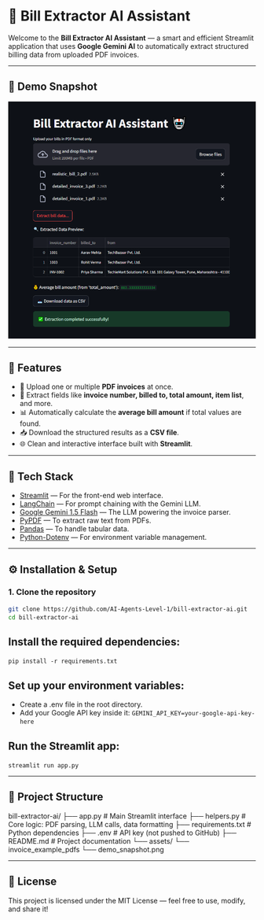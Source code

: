 # 🧾 Bill Extractor AI Assistant

Welcome to the **Bill Extractor AI Assistant** — a smart and efficient Streamlit application that uses **Google Gemini AI** to automatically extract structured billing data from uploaded PDF invoices.

---

## 📸 Demo Snapshot

![Bill Extractor Demo](./assets/demo_snapshot.png)

---

## 🚀 Features

- 📄 Upload one or multiple **PDF invoices** at once.
- 🤖 Extract fields like **invoice number, billed to, total amount, item list**, and more.
- 📊 Automatically calculate the **average bill amount** if total values are found.
- 📥 Download the structured results as a **CSV file**.
- 🌐 Clean and interactive interface built with **Streamlit**.

---

## 🧰 Tech Stack

- [Streamlit](https://streamlit.io/) — For the front-end web interface.
- [LangChain](https://www.langchain.dev/) — For prompt chaining with the Gemini LLM.
- [Google Gemini 1.5 Flash](https://ai.google.dev/) — The LLM powering the invoice parser.
- [PyPDF](https://pypi.org/project/pypdf/) — To extract raw text from PDFs.
- [Pandas](https://pandas.pydata.org/) — To handle tabular data.
- [Python-Dotenv](https://pypi.org/project/python-dotenv/) — For environment variable management.

---

## ⚙️ Installation & Setup

### 1. Clone the repository

```bash
git clone https://github.com/AI-Agents-Level-1/bill-extractor-ai.git
cd bill-extractor-ai
```

## Install the required dependencies:
`pip install -r requirements.txt`

## Set up your environment variables:
- Create a .env file in the root directory.
- Add your Google API key inside it:
`GEMINI_API_KEY=your-google-api-key-here`

## Run the Streamlit app:
`streamlit run app.py`

---

## 📂 Project Structure

bill-extractor-ai/
├── app.py                  # Main Streamlit interface
├── helpers.py              # Core logic: PDF parsing, LLM calls, data formatting
├── requirements.txt        # Python dependencies
├── .env                    # API key (not pushed to GitHub)
├── README.md               # Project documentation
└── assets/
    └── invoice_example_pdfs
    └── demo_snapshot.png

---

## 📜 License
This project is licensed under the MIT License — feel free to use, modify, and share it!